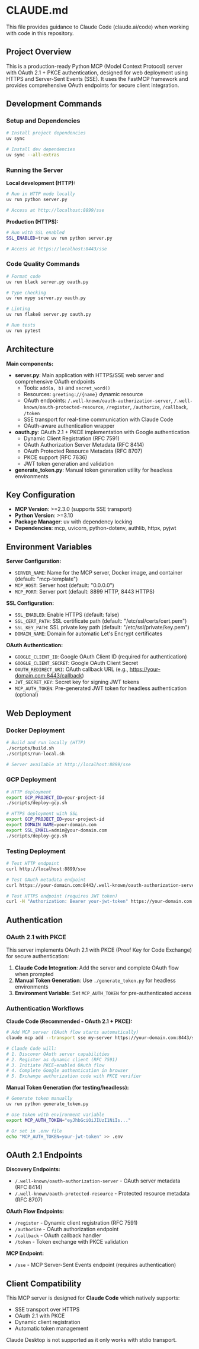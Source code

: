 # CLAUDE.md

This file provides guidance to Claude Code (claude.ai/code) when working with code in this repository.

## Project Overview

This is a production-ready Python MCP (Model Context Protocol) server with OAuth 2.1 + PKCE authentication, designed for web deployment using HTTPS and Server-Sent Events (SSE). It uses the FastMCP framework and provides comprehensive OAuth endpoints for secure client integration.

## Development Commands

### Setup and Dependencies
```bash
# Install project dependencies
uv sync

# Install dev dependencies
uv sync --all-extras
```

### Running the Server

**Local development (HTTP):**
```bash
# Run in HTTP mode locally
uv run python server.py

# Access at http://localhost:8899/sse
```

**Production (HTTPS):**
```bash
# Run with SSL enabled
SSL_ENABLED=true uv run python server.py

# Access at https://localhost:8443/sse
```

### Code Quality Commands
```bash
# Format code
uv run black server.py oauth.py

# Type checking
uv run mypy server.py oauth.py

# Linting
uv run flake8 server.py oauth.py

# Run tests
uv run pytest
```

## Architecture

**Main components:**
- **server.py**: Main application with HTTPS/SSE web server and comprehensive OAuth endpoints
  - Tools: `add(a, b)` and `secret_word()`
  - Resources: `greeting://{name}` dynamic resource
  - OAuth endpoints: `/.well-known/oauth-authorization-server`, `/.well-known/oauth-protected-resource`, `/register`, `/authorize`, `/callback`, `/token`
  - SSE transport for real-time communication with Claude Code
  - OAuth-aware authentication wrapper
- **oauth.py**: OAuth 2.1 + PKCE implementation with Google authentication
  - Dynamic Client Registration (RFC 7591)
  - OAuth Authorization Server Metadata (RFC 8414)
  - OAuth Protected Resource Metadata (RFC 8707) 
  - PKCE support (RFC 7636)
  - JWT token generation and validation
- **generate_token.py**: Manual token generation utility for headless environments

## Key Configuration

- **MCP Version**: >=2.3.0 (supports SSE transport)
- **Python Version**: >=3.10
- **Package Manager**: uv with dependency locking
- **Dependencies**: mcp, uvicorn, python-dotenv, authlib, httpx, pyjwt

## Environment Variables

**Server Configuration:**
- `SERVER_NAME`: Name for the MCP server, Docker image, and container (default: "mcp-template")
- `MCP_HOST`: Server host (default: "0.0.0.0")
- `MCP_PORT`: Server port (default: 8899 HTTP, 8443 HTTPS)

**SSL Configuration:**
- `SSL_ENABLED`: Enable HTTPS (default: false)
- `SSL_CERT_PATH`: SSL certificate path (default: "/etc/ssl/certs/cert.pem")
- `SSL_KEY_PATH`: SSL private key path (default: "/etc/ssl/private/key.pem")
- `DOMAIN_NAME`: Domain for automatic Let's Encrypt certificates

**OAuth Authentication:**
- `GOOGLE_CLIENT_ID`: Google OAuth Client ID (required for authentication)
- `GOOGLE_CLIENT_SECRET`: Google OAuth Client Secret
- `OAUTH_REDIRECT_URI`: OAuth callback URL (e.g., https://your-domain.com:8443/callback)
- `JWT_SECRET_KEY`: Secret key for signing JWT tokens
- `MCP_AUTH_TOKEN`: Pre-generated JWT token for headless authentication (optional)

## Web Deployment

### Docker Deployment
```bash
# Build and run locally (HTTP)
./scripts/build.sh
./scripts/run-local.sh

# Server available at http://localhost:8899/sse
```

### GCP Deployment
```bash
# HTTP deployment
export GCP_PROJECT_ID=your-project-id
./scripts/deploy-gcp.sh

# HTTPS deployment with SSL
export GCP_PROJECT_ID=your-project-id
export DOMAIN_NAME=your-domain.com
export SSL_EMAIL=admin@your-domain.com
./scripts/deploy-gcp.sh
```

### Testing Deployment
```bash
# Test HTTP endpoint
curl http://localhost:8899/sse

# Test OAuth metadata endpoint
curl https://your-domain.com:8443/.well-known/oauth-authorization-server

# Test HTTPS endpoint (requires JWT token)
curl -H "Authorization: Bearer your-jwt-token" https://your-domain.com:8443/sse
```

## Authentication

### OAuth 2.1 with PKCE
This server implements OAuth 2.1 with PKCE (Proof Key for Code Exchange) for secure authentication:

1. **Claude Code Integration**: Add the server and complete OAuth flow when prompted
2. **Manual Token Generation**: Use `./generate_token.py` for headless environments
3. **Environment Variable**: Set `MCP_AUTH_TOKEN` for pre-authenticated access

### Authentication Workflows

**Claude Code (Recommended - OAuth 2.1 + PKCE):**
```bash
# Add MCP server (OAuth flow starts automatically)
claude mcp add --transport sse my-server https://your-domain.com:8443/sse

# Claude Code will:
# 1. Discover OAuth server capabilities
# 2. Register as dynamic client (RFC 7591)
# 3. Initiate PKCE-enabled OAuth flow
# 4. Complete Google authentication in browser
# 5. Exchange authorization code with PKCE verifier
```

**Manual Token Generation (for testing/headless):**
```bash
# Generate token manually
uv run python generate_token.py

# Use token with environment variable
export MCP_AUTH_TOKEN="eyJhbGciOiJIUzI1NiIs..."

# Or set in .env file
echo "MCP_AUTH_TOKEN=your-jwt-token" >> .env
```

## OAuth 2.1 Endpoints

**Discovery Endpoints:**
- `/.well-known/oauth-authorization-server` - OAuth server metadata (RFC 8414)
- `/.well-known/oauth-protected-resource` - Protected resource metadata (RFC 8707)

**OAuth Flow Endpoints:**
- `/register` - Dynamic client registration (RFC 7591)
- `/authorize` - OAuth authorization endpoint  
- `/callback` - OAuth callback handler
- `/token` - Token exchange with PKCE validation

**MCP Endpoint:**
- `/sse` - MCP Server-Sent Events endpoint (requires authentication)

## Client Compatibility

This MCP server is designed for **Claude Code** which natively supports:
- SSE transport over HTTPS
- OAuth 2.1 with PKCE
- Dynamic client registration
- Automatic token management

Claude Desktop is not supported as it only works with stdio transport.